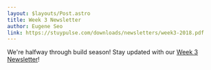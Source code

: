 ```yaml
---
layout: $layouts/Post.astro
title: Week 3 Newsletter
author: Eugene Seo
link: https://stuypulse.com/downloads/newsletters/week3-2018.pdf
---
```

We're halfway through build season!
Stay updated with our [Week 3 Newsletter](/downloads/newsletters/week3-2018.pdf)!

